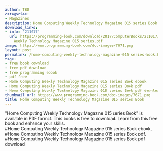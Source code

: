 ```yaml
---
author: TBD
categories:
- Magazines
description: Home Computing Weekly Technology Magazine 015 series Book
download_links:
- info: '211017'
  url: https://programming-book.com/download/2017/ComputerBooks/211017/Home Computing
    Weekly Technology Magazine 015 series.pdf
image: https://www.programming-book.com/doc-images/7671.png
layout: post
permalink: /home-computing-weekly-technology-magazine-015-series-book.html
tags:
- free book download
- free pdf download
- free programming ebook
- pdf free
- Home Computing Weekly Technology Magazine 015 series Book ebook
- Home Computing Weekly Technology Magazine 015 series Book pdf
- Home Computing Weekly Technology Magazine 015 series Book pdf download
thumbnail_url: https://www.programming-book.com/doc-images/7671.png
title: Home Computing Weekly Technology Magazine 015 series Book
---
```


 
<div class="item-desc text-justify">
  "Home Computing Weekly Technology Magazine 015 series Book" is available in PDF format. This books is free to download. Learn from this free book and enhance your skills.
  <br>
  #Home Computing Weekly Technology Magazine 015 series Book ebook, #Home Computing Weekly Technology Magazine 015 series Book pdf, #Home Computing Weekly Technology Magazine 015 series Book pdf download
</div>